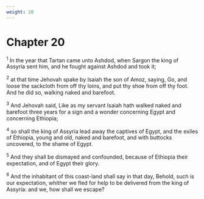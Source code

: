 ```yaml
---
weight: 20
---
```


# Chapter 20

<sup>1</sup> In the year that Tartan came unto Ashdod, when Sargon the king of Assyria sent him, and he fought against Ashdod and took it; 

<sup>2</sup> at that time Jehovah spake by Isaiah the son of Amoz, saying, Go, and loose the sackcloth from off thy loins, and put thy shoe from off thy foot. And he did so, walking naked and barefoot. 

<sup>3</sup> And Jehovah said, Like as my servant Isaiah hath walked naked and barefoot three years for a sign and a wonder concerning Egypt and concerning Ethiopia; 

<sup>4</sup> so shall the king of Assyria lead away the captives of Egypt, and the exiles of Ethiopia, young and old, naked and barefoot, and with buttocks uncovered, to the shame of Egypt. 

<sup>5</sup> And they shall be dismayed and confounded, because of Ethiopia their expectation, and of Egypt their glory. 

<sup>6</sup> And the inhabitant of this coast-land shall say in that day, Behold, such is our expectation, whither we fled for help to be delivered from the king of Assyria: and we, how shall we escape? 


